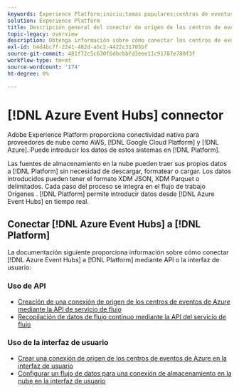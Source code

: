 ```yaml
---
keywords: Experience Platform;inicio;temas populares;centros de eventos de Azure;centros de eventos de azure;centros de eventos;centros de eventos
solution: Experience Platform
title: Descripción general del conector de origen de los centros de eventos de Azure
topic-legacy: overview
description: Obtenga información sobre cómo conectar los centros de eventos de Azure a Adobe Experience Platform mediante API o la interfaz de usuario.
exl-id: b4d4bc7f-2241-482d-a5c2-4422c31705bf
source-git-commit: 481f72c5c630f6dbcbbfd3eee11c91787e780f3f
workflow-type: tm+mt
source-wordcount: '174'
ht-degree: 0%

---
```



# [!DNL Azure Event Hubs] connector

Adobe Experience Platform proporciona conectividad nativa para proveedores de nube como AWS, [!DNL Google Cloud Platform] y [!DNL Azure]. Puede introducir los datos de estos sistemas en [!DNL Platform].

Las fuentes de almacenamiento en la nube pueden traer sus propios datos a [!DNL Platform] sin necesidad de descargar, formatear o cargar. Los datos introducidos pueden tener el formato XDM JSON, XDM Parquet o delimitados. Cada paso del proceso se integra en el flujo de trabajo Orígenes . [!DNL Platform] permite introducir datos desde  [!DNL Azure Event Hubs] en tiempo real.

## Conectar [!DNL Azure Event Hubs] a [!DNL Platform]

La documentación siguiente proporciona información sobre cómo conectar [!DNL Azure Event Hubs] a [!DNL Platform] mediante API o la interfaz de usuario:

### Uso de API

- [Creación de una conexión de origen de los centros de eventos de Azure mediante la API de servicio de flujo](../../tutorials/api/create/cloud-storage/eventhub.md)
- [Recopilación de datos de flujo continuo mediante la API del servicio de flujo](../../tutorials/api/collect/streaming.md)

### Uso de la interfaz de usuario

- [Crear una conexión de origen de los centros de eventos de Azure en la interfaz de usuario](../../tutorials/ui/create/cloud-storage/eventhub.md)
- [Configurar un flujo de datos para una conexión de almacenamiento en la nube en la interfaz de usuario](../../tutorials/ui/dataflow/streaming/cloud-storage-streaming.md)
